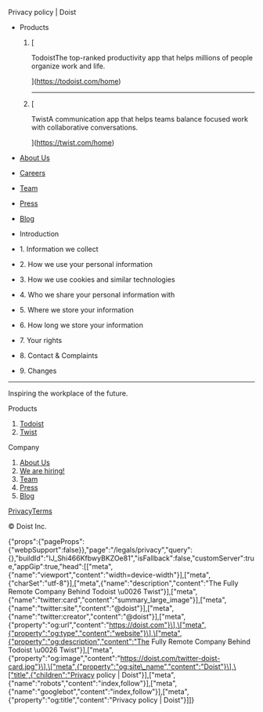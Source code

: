 Privacy policy | Doist

[](https://todoist.com/)

*   Products
    
    1.  [
        
        TodoistThe top-ranked productivity app that helps millions of people organize work and life.
        
        ](https://todoist.com/home)
        
        * * *
        
    2.  [
        
        TwistA communication app that helps teams balance focused work with collaborative conversations.
        
        ](https://twist.com/home)
    
*   [About Us](https://todoist.com/about-us)
*   [Careers](https://todoist.com/careers)
*   [Team](https://todoist.com/team)
*   [Press](https://todoist.com/press)
*   [Blog](https://blog.doist.com/)

*   Introduction
    
*   1\. Information we collect
    
*   2\. How we use your personal information
    
*   3\. How we use cookies and similar technologies
    
*   4\. Who we share your personal information with
    
*   5\. Where we store your information
    
*   6\. How long we store your information
    
*   7\. Your rights
    
*   8\. Contact & Complaints
    
*   9\. Changes
    

* * *

[](https://todoist.com/ "Homepage")

Inspiring the workplace of the future.

Products

1.  [Todoist](https://todoist.com/)
2.  [Twist](https://twist.com/)

Company

1.  [About Us](https://todoist.com/about-us)
2.  [We are hiring!](https://todoist.com/careers)
3.  [Team](https://todoist.com/team)
4.  [Press](https://todoist.com/press)
5.  [Blog](https://todoist.com/blog)

[Privacy](https://todoist.com/privacy)[Terms](https://todoist.com/terms-of-service)

© Doist Inc.

{"props":{"pageProps":{"webpSupport":false}},"page":"/legals/privacy","query":{},"buildId":"IJ\_Shi466KfbwyBKZOe81","isFallback":false,"customServer":true,"appGip":true,"head":\[\["meta",{"name":"viewport","content":"width=device-width"}\],\["meta",{"charSet":"utf-8"}\],\["meta",{"name":"description","content":"The Fully Remote Company Behind Todoist \\u0026 Twist"}\],\["meta",{"name":"twitter:card","content":"summary\_large\_image"}\],\["meta",{"name":"twitter:site","content":"@doist"}\],\["meta",{"name":"twitter:creator","content":"@doist"}\],\["meta",{"property":"og:url","content":"https://doist.com"}\],\["meta",{"property":"og:type","content":"website"}\],\["meta",{"property":"og:description","content":"The Fully Remote Company Behind Todoist \\u0026 Twist"}\],\["meta",{"property":"og:image","content":"https://doist.com/twitter-doist-card.jpg"}\],\["meta",{"property":"og:site\_name","content":"Doist"}\],\["title",{"children":"Privacy policy | Doist"}\],\["meta",{"name":"robots","content":"index,follow"}\],\["meta",{"name":"googlebot","content":"index,follow"}\],\["meta",{"property":"og:title","content":"Privacy policy | Doist"}\]\]}